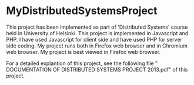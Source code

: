 MyDistributedSystemsProject
===========================
This project has been implemented as part of 'Distributed Systems' course held in University of Helsinki. This project is implemented in Javascript and PHP. I have used 
Javascript for client side and have used PHP for server side coding. My project runs both in Firefox 
web browser and in Chromium web browser. My project is best viewed in Firefox web browser. 

   For a detailed explantion of this project, see the following file " DOCUMENTATION OF DISTRIBUTED SYSTEMS PROJECT 2013.pdf" of this project.
